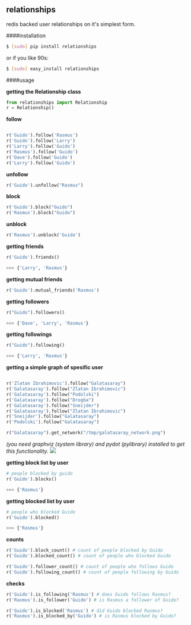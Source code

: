 relationships
---
redis backed user relationships on it's simplest form.

####installation

```bash
$ [sudo] pip install relationships
```
or if you like 90s:
```bash
$ [sudo] easy_install relationships
```

####usage

**getting the Relationship class**

```python
from relationships import Relationship
r = Relationship()
```

**follow**

```python

r('Guido').follow('Rasmus')
r('Guido').follow('Larry')
r('Larry').follow('Guido')
r('Rasmus').follow('Guido')
r('Dave').follow('Guido')
r('Larry').follow('Guido')

```

**unfollow**

```python
r('Guido').unfollow("Rasmus")
```

**block**
```python
r('Guido').block("Guido")
r('Rasmus').block("Guido")
```

**unblock**
```python
r('Rasmus').unblock('Guido')
```

**getting friends**
```python
r('Guido').friends()
```

```bash
>>> {'Larry', 'Rasmus'}
```

**getting mutual friends**

```python
r('Guido').mutual_friends('Rasmus')
```

**getting followers**

```python
r("Guido").followers()
```

```bash
>>> {'Dave', 'Larry', 'Rasmus'}
```
**getting followings**

```python
r("Guido").following()
```

```bash
>>> {'Larry', 'Rasmus'}
```
**getting a simple graph of spesific user**
```python

r('Zlatan Ibrahimovic').follow("Galatasaray")
r('Galatasaray').follow("Zlatan Ibrahimovic")
r('Galatasaray').follow("Podolski")
r('Galatasaray').follow("Drogba")
r('Galatasaray').follow("Sneijder")
r('Galatasaray').follow("Zlatan Ibrahimovic")
r('Sneijder').follow("Galatasaray")
r('Podolski').follow("Galatasaray")

r("Galatasaray").get_network("/tmp/galatasaray_network.png")
```
*(you need graphviz (system library) and pydot (pylibrary) installed to get this functionality.*
<img src="http://i.imgur.com/HakrxvJ.png">


**getting block list by user**

```python
# people blocked by guido
r('Guido').blocks()
```

```bash
>>> {'Rasmus'}
```

**getting blocked list by user**

```python
# people who blocked Guido
r('Guido').blocked()
```

```bash
>>> {'Rasmus'}
```

**counts**
```python
r('Guido').block_count() # count of people blocked by Guido
r('Guido').blocked_count() # count of people who blocked Guido

r('Guido').follower_count() # count of people who follows Guido
r('Guido').following_count() # count of people following by Guido
```

**checks**

```python
r('Guido').is_following('Rasmus') # does Guido follows Rasmus?
r('Rasmus').is_follower('Guido') # is Rasmus a follower of Guido?

r('Guido').is_blocked('Rasmus') # did Guido blocked Rasmus?
r('Rasmus').is_blocked_by('Guido') # is Rasmus blocked by Guido?
```

